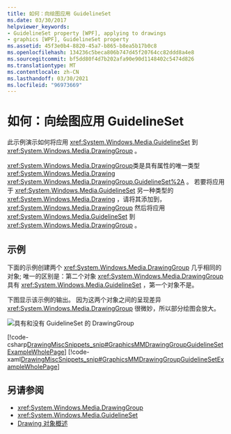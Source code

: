```yaml
---
title: 如何：向绘图应用 GuidelineSet
ms.date: 03/30/2017
helpviewer_keywords:
- GuidelineSet property [WPF], applying to drawings
- graphics [WPF], GuidelineSet property
ms.assetid: 45f3e0b4-8820-45a7-b865-b8ea5b17b0c8
ms.openlocfilehash: 134236c5beca806b747d45f20764cc82ddd8a4e8
ms.sourcegitcommit: bf5dd80f4d7b202afa90e90d1148402c5474d826
ms.translationtype: MT
ms.contentlocale: zh-CN
ms.lasthandoff: 03/30/2021
ms.locfileid: "96973669"
---
```

# <a name="how-to-apply-a-guidelineset-to-a-drawing"></a>如何：向绘图应用 GuidelineSet
此示例演示如何将应用 <xref:System.Windows.Media.GuidelineSet> 到 <xref:System.Windows.Media.DrawingGroup> 。  
  
 <xref:System.Windows.Media.DrawingGroup>类是具有属性的唯一类型 <xref:System.Windows.Media.Drawing> <xref:System.Windows.Media.DrawingGroup.GuidelineSet%2A> 。 若要将应用于 <xref:System.Windows.Media.GuidelineSet> 另一种类型的 <xref:System.Windows.Media.Drawing> ，请将其添加到， <xref:System.Windows.Media.DrawingGroup> 然后将应用 <xref:System.Windows.Media.GuidelineSet> 到 <xref:System.Windows.Media.DrawingGroup> 。  
  
## <a name="example"></a>示例  
 下面的示例创建两个 <xref:System.Windows.Media.DrawingGroup> 几乎相同的对象; 唯一的区别是：第二个对象 <xref:System.Windows.Media.DrawingGroup> 具有 <xref:System.Windows.Media.GuidelineSet> ，第一个对象不是。  
  
 下图显示该示例的输出。 因为这两个对象之间的呈现差异 <xref:System.Windows.Media.DrawingGroup> 很微妙，所以部分绘图会放大。  
  
 ![具有和没有 GuidelineSet 的 DrawingGroup](./media/graphicsmm-drawinggroup-guidelineset.png "graphicsmm_drawinggroup_guidelineset")  
  
 [!code-csharp[DrawingMiscSnippets_snip#GraphicsMMDrawingGroupGuidelineSetExampleWholePage](~/samples/snippets/csharp/VS_Snippets_Wpf/DrawingMiscSnippets_snip/CSharp/DrawingGroupGuidelineSetExample.cs#graphicsmmdrawinggroupguidelinesetexamplewholepage)]
 [!code-xaml[DrawingMiscSnippets_snip#GraphicsMMDrawingGroupGuidelineSetExampleWholePage](~/samples/snippets/xaml/VS_Snippets_Wpf/DrawingMiscSnippets_snip/XAML/DrawingGroupGuidelineSetExample.xaml#graphicsmmdrawinggroupguidelinesetexamplewholepage)]  
  
## <a name="see-also"></a>另请参阅

- <xref:System.Windows.Media.DrawingGroup>
- <xref:System.Windows.Media.GuidelineSet>
- [Drawing 对象概述](drawing-objects-overview.md)

